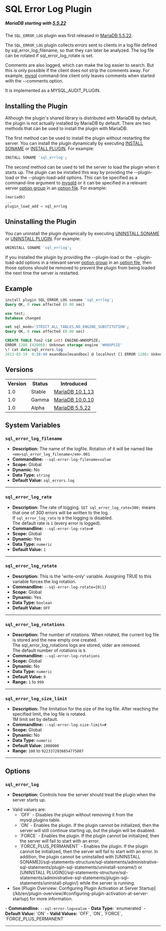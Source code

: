 # SQL Error Log Plugin

##### MariaDB starting with [5.5.22](/kb/en/mariadb-5522-release-notes/)

The `SQL_ERROR_LOG` plugin was first released in [MariaDB 5.5.22](/kb/en/mariadb-5522-release-notes/).

The `SQL_ERROR_LOG` plugin collects errors sent to clients in a log file defined by <a undefined>sql_error_log_filename</a>, so that they can later be analyzed. The log file can be rotated if <a undefined>sql_error_log_rotate</a> is set.

Comments are also logged, which can make the log easier to search. But this is only possible if the client does not strip the comments away. For example, [mysql](/clients-utilities/mysql-client/mysql-command-line-client/) command-line client only leaves comments when started with the <a undefined>--comments</a> option.

It is implemented as a <a undefined>MYSQL_AUDIT_PLUGIN</a>.

## Installing the Plugin

Although the plugin's shared library is distributed with MariaDB by default, the plugin is not actually installed by MariaDB by default. There are two methods that can be used to install the plugin with MariaDB.

The first method can be used to install the plugin without restarting the server. You can install the plugin dynamically by executing [INSTALL SONAME](/sql-statements-structure/sql-statements/administrative-sql-statements/plugin-sql-statements/install-soname/) or [INSTALL PLUGIN](/sql-statements-structure/sql-statements/administrative-sql-statements/plugin-sql-statements/install-plugin/). For example:

```sql
INSTALL SONAME 'sql_errlog';
```

The second method can be used to tell the server to load the plugin when it starts up. The plugin can be installed this way by providing the <a undefined>--plugin-load</a> or the <a undefined>--plugin-load-add</a> options. This can be specified as a command-line argument to [mysqld](/mariadb-administration/getting-installing-and-upgrading-mariadb/starting-and-stopping-mariadb/mysqld-options/) or it can be specified in a relevant server [option group](/kb/en/configuring-mariadb-with-option-files/#option-groups) in an [option file](/mariadb-administration/getting-installing-and-upgrading-mariadb/configuring-mariadb-with-option-files/). For example:

```sql
[mariadb]
...
plugin_load_add = sql_errlog
```

## Uninstalling the Plugin

You can uninstall the plugin dynamically by executing [UNINSTALL SONAME](/sql-statements-structure/sql-statements/administrative-sql-statements/plugin-sql-statements/uninstall-soname/) or [UNINSTALL PLUGIN](/sql-statements-structure/sql-statements/administrative-sql-statements/plugin-sql-statements/uninstall-plugin/). For example:

```sql
UNINSTALL SONAME 'sql_errlog';
```

If you installed the plugin by providing the <a undefined>--plugin-load</a> or the <a undefined>--plugin-load-add</a> options in a relevant server [option group](/kb/en/configuring-mariadb-with-option-files/#option-groups) in an [option file](/mariadb-administration/getting-installing-and-upgrading-mariadb/configuring-mariadb-with-option-files/), then those options should be removed to prevent the plugin from being loaded the next time the server is restarted.

## Example

```sql
install plugin SQL_ERROR_LOG soname 'sql_errlog';
Query OK, 0 rows affected (0.00 sec)

use test;
Database changed

set sql_mode='STRICT_ALL_TABLES,NO_ENGINE_SUBSTITUTION';
Query OK, 0 rows affected (0.00 sec)

CREATE TABLE foo2 (id int) ENGINE=WHOOPSIE;
ERROR 1286 (42000): Unknown storage engine 'WHOOPSIE'
\! cat data/sql_errors.log
2013-03-19  9:38:40 msandbox[msandbox] @ localhost [] ERROR 1286: Unknown storage engine 'WHOOPSIE' : CREATE TABLE foo2 (id int) ENGINE=WHOOPSIE
```

## Versions

<table><tbody><tr><th>Version</th><th>Status</th><th>Introduced</th></tr>
<tr><td>1.0</td><td>Stable</td><td><a href="/kb/en/mariadb-10113-release-notes/">MariaDB 10.1.13</a></td></tr>
<tr><td>1.0</td><td>Gamma</td><td><a href="/kb/en/mariadb-10010-release-notes/">MariaDB 10.0.10</a></td></tr>
<tr><td>1.0</td><td>Alpha</td><td><a href="/kb/en/mariadb-5522-release-notes/">MariaDB 5.5.22</a></td></tr>
</tbody></table>

## System Variables

### `sql_error_log_filename`

- <strong>Description:</strong> The name of the logfile. Rotation of it will be named like `<em>sql_error_log_filename</em>.001`
- <strong>Commandline:</strong> <code class="fixed" style="white-space:pre-wrap">--sql-error-log-filename=value</code>
- <strong>Scope:</strong> Global
- <strong>Dynamic:</strong> No
- <strong>Data Type:</strong> `string`
- <strong>Default Value:</strong> `sql_errors.log`

---

### `sql_error_log_rate`

- <strong>Description:</strong> The rate of logging. `SET sql_error_log_rate=300;` means that one of 300 errors will be written to the log.<br>If `sql_error_log_rate` is `0` the logging is disabled.<br>The default rate is `1` (every error is logged).
- <strong>Commandline:</strong> <code class="fixed" style="white-space:pre-wrap">--sql-error-log-rate=#</code>
- <strong>Scope:</strong> Global
- <strong>Dynamic:</strong> Yes
- <strong>Data Type:</strong> `numeric`
- <strong>Default Value:</strong> `1`

---

### `sql_error_log_rotate`

- <strong>Description:</strong> This is the 'write-only' variable. Assigning TRUE to this variable forces the log rotation.
- <strong>Commandline:</strong> <code class="fixed" style="white-space:pre-wrap">--sql-error-log-rotate={0|1}</code>
- <strong>Scope:</strong> Global
- <strong>Dynamic:</strong> Yes
- <strong>Data Type:</strong> `boolean`
- <strong>Default Value:</strong> `OFF`

---

### `sql_error_log_rotations`

- <strong>Description:</strong> The number of rotations. When rotated, the current log file is stored and the new empty one created.<br>The sql_error_log_rotations logs are stored, older are removed.<br>The default number of  rotations is `9`.
- <strong>Commandline:</strong> <code class="fixed" style="white-space:pre-wrap">--sql-error-log-rotations</code>
- <strong>Scope:</strong> Global
- <strong>Dynamic:</strong> No
- <strong>Data Type:</strong> `numeric`
- <strong>Default Value:</strong> `9`
- <strong>Range:</strong> `1` to `999`

---

### `sql_error_log_size_limit`

- <strong>Description:</strong> The limitation for the size of the log file. After reaching the specified limit, the log file is rotated.<br>1M limit set by default.
- <strong>Commandline:</strong> <code class="fixed" style="white-space:pre-wrap">--sql-error-log-size-limit=#</code>
- <strong>Scope:</strong> Global
- <strong>Dynamic:</strong> No
- <strong>Data Type:</strong> `numeric`
- <strong>Default Value:</strong> `1000000`
- <strong>Range:</strong> `100` to `9223372036854775807`

---

## Options

### `sql_error_log`

- <strong>Description:</strong> Controls how the server should treat the plugin when the server starts up.
<ul start="1"><li>Valid values are:
<ul start="1"><li>`OFF` - Disables the plugin without removing it from the <a undefined>mysql.plugins</a> table.
</li><li>`ON` - Enables the plugin. If the plugin cannot be initialized, then the server will still continue starting up, but the plugin will be disabled.
</li><li>`FORCE` - Enables the plugin. If the plugin cannot be initialized, then the server will fail to start with an error.
</li><li>`FORCE_PLUS_PERMANENT` - Enables the plugin. If the plugin cannot be initialized, then the server will fail to start with an error. In addition, the plugin cannot be uninstalled with [UNINSTALL SONAME](/sql-statements-structure/sql-statements/administrative-sql-statements/plugin-sql-statements/uninstall-soname/) or [UNINSTALL PLUGIN](/sql-statements-structure/sql-statements/administrative-sql-statements/plugin-sql-statements/uninstall-plugin/) while the server is running.
</li></ul>
</li><li>See [Plugin Overview: Configuring Plugin Activation at Server Startup](/kb/en/plugin-overview/#configuring-plugin-activation-at-server-startup) for more information.
</li></ul>
- <strong>Commandline:</strong> <code class="fixed" style="white-space:pre-wrap">--sql-error-log=value</code>
- <strong>Data Type:</strong> `enumerated`
- <strong>Default Value:</strong> `ON`
- <strong>Valid Values:</strong> `OFF`, `ON`, `FORCE`, `FORCE_PLUS_PERMANENT`

---